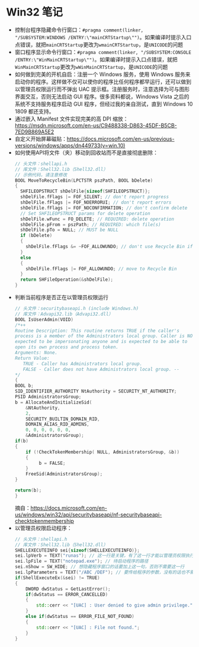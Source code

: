 # Win32 笔记
- 控制台程序隐藏命令行窗口：`#pragma comment(linker, "/SUBSYSTEM:WINDOWS /ENTRY:\"mainCRTStartup\"")`。如果编译时提示入口点错误，就把`mainCRTStartup`更改为`wmainCRTStartup`，是`UNICODE`的问题
- 窗口程序显示命令行窗口：`#pragma comment(linker, "/SUBSYSTEM:CONSOLE /ENTRY:\"WinMainCRTStartup\"")`。如果编译时提示入口点错误，就把`WinMainCRTStartup`更改为`wWinMainCRTStartup`，是`UNICODE`的问题
- 如何做到完美的开机自启：注册一个 Windows 服务，使用 Windows 服务来启动你的程序。这样做不仅可以使你的程序比任何程序都早运行，还可以做到以管理员权限运行而不弹出 UAC 提示框。注册服务时，注意选择为可与图形界面交互，否则无法启动 GUI 程序。很多资料都说，Windows Vista 之后的系统不支持服务程序启动 GUI 程序，但经过我的亲自测试，直到 Windows 10 1809 都还支持。
- 通过嵌入 Manifest 文件实现完美的高 DPI 缩放：https://msdn.microsoft.com/en-us/C9488338-D863-45DF-B5CB-7ED9B869A5E2
- 自定义开始屏幕磁贴：https://docs.microsoft.com/en-us/previous-versions/windows/apps/dn449733(v=win.10)
- 如何使用API将文件（夹）移动到回收站而不是直接彻底删除：
  ```cpp
  // 头文件：shellapi.h
  // 库文件：Shell32.lib（Shell32.dll）
  // 示例代码，请注意修改
  BOOL MoveToRecycleBin(LPCTSTR pszPath, BOOL bDelete)
  {
    SHFILEOPSTRUCT shDelFile{sizeof(SHFILEOPSTRUCT)};
    shDelFile.fFlags |= FOF_SILENT; // don't report progress
    shDelFile.fFlags |= FOF_NOERRORUI; // don't report errors
    shDelFile.fFlags |= FOF_NOCONFIRMATION; // don't confirm delete
    // Set SHFILEOPSTRUCT params for delete operation
    shDelFile.wFunc = FO_DELETE; // REQUIRED: delete operation
    shDelFile.pFrom = pszPath; // REQUIRED: which file(s)
    shDelFile.pTo = NULL; // MUST be NULL
    if (bDelete)
    {
      shDelFile.fFlags &= ~FOF_ALLOWUNDO; // don't use Recycle Bin if delete is requested
    }
    else
    {
      shDelFile.fFlags |= FOF_ALLOWUNDO; // move to Recycle Bin
    }
    return SHFileOperation(&shDelFile);
  }
  ```
- 判断当前程序是否正在以管理员权限运行
  ```cpp
  // 头文件：securitybaseapi.h (include Windows.h)
  // 库文件：Advapi32.lib（Advapi32.dll）
  BOOL IsUserAdmin(VOID)
  /*++
  Routine Description: This routine returns TRUE if the caller's
  process is a member of the Administrators local group. Caller is NOT
  expected to be impersonating anyone and is expected to be able to
  open its own process and process token.
  Arguments: None.
  Return Value:
     TRUE - Caller has Administrators local group.
     FALSE - Caller does not have Administrators local group. --
  */
  {
  BOOL b;
  SID_IDENTIFIER_AUTHORITY NtAuthority = SECURITY_NT_AUTHORITY;
  PSID AdministratorsGroup;
  b = AllocateAndInitializeSid(
      &NtAuthority,
      2,
      SECURITY_BUILTIN_DOMAIN_RID,
      DOMAIN_ALIAS_RID_ADMINS,
      0, 0, 0, 0, 0, 0,
      &AdministratorsGroup);
  if(b)
  {
      if (!CheckTokenMembership( NULL, AdministratorsGroup, &b))
      {
           b = FALSE;
      }
      FreeSid(AdministratorsGroup);
  }

  return(b);
  }
  ```
  摘自：https://docs.microsoft.com/en-us/windows/win32/api/securitybaseapi/nf-securitybaseapi-checktokenmembership
- 以管理员权限启动程序：
  ```cpp
  // 头文件：shellapi.h
  // 库文件：Shell32.lib（Shell32.dll）
  SHELLEXECUTEINFO sei{sizeof(SHELLEXECUTEINFO)};
  sei.lpVerb = TEXT("runas"); // 这一行是关键，有了这一行才能以管理员权限执行
  sei.lpFile = TEXT("notepad.exe"); // 待启动程序的路径
  sei.nShow = SW_HIDE; // 想隐藏程序窗口的话要加上这一句，否则不需要这一行
  sei.lpParameters = TEXT("/ABC /DEF"); // 要传给程序的参数，没有的话也不需要这一行
  if(ShellExecuteEx(&sei) != TRUE)
  {
      DWORD dwStatus = GetLastError();
      if(dwStatus == ERROR_CANCELLED)
      {
          std::cerr << "[UAC] : User denied to give admin privilege.";
      }
      else if(dwStatus == ERROR_FILE_NOT_FOUND)
      {
          std::cerr << "[UAC] : File not found.";
      }
  }
  ```
